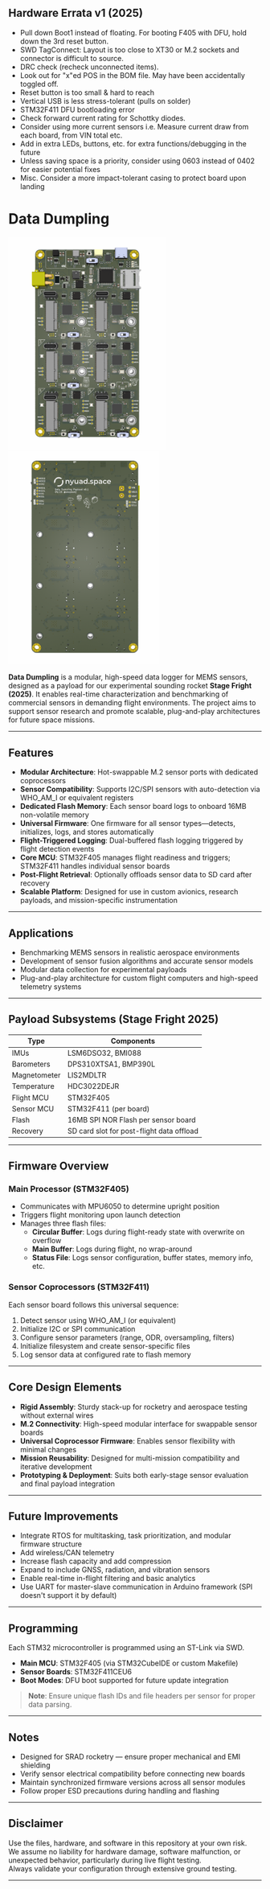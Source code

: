 ## Hardware Errata v1 (2025)

- Pull down Boot1 instead of floating. For booting F405 with DFU, hold down the 3rd reset button.
- SWD TagConnect: Layout is too close to XT30 or M.2 sockets and connector is difficult to source.
- DRC check (recheck unconnected items).
- Look out for "x"ed POS in the BOM file. May have been accidentally toggled off.
- Reset button is too small & hard to reach
- Vertical USB is less stress-tolerant (pulls on solder)
- STM32F411 DFU bootloading error
- Check forward current rating for Schottky diodes.
- Consider using more current sensors i.e. Measure current draw from each board, from VIN total etc.
- Add in extra LEDs, buttons, etc. for extra functions/debugging in the future
- Unless saving space is a priority, consider using 0603 instead of 0402 for easier potential fixes
- Misc. Consider a more impact-tolerant casing to protect board upon landing

# Data Dumpling
<p float="left">
  <img src="mainboard_rendering.png" width="315"/>
  <img src="mainboard_rendering_back.png" width="300"/>
</p>


**Data Dumpling** is a modular, high-speed data logger for MEMS sensors, designed as a payload for our experimental sounding rocket **Stage Fright (2025)**. It enables real-time characterization and benchmarking of commercial sensors in demanding flight environments. The project aims to support sensor research and promote scalable, plug-and-play architectures for future space missions.

---

## Features

- **Modular Architecture**: Hot-swappable M.2 sensor ports with dedicated coprocessors  
- **Sensor Compatibility**: Supports I2C/SPI sensors with auto-detection via WHO_AM_I or equivalent registers  
- **Dedicated Flash Memory**: Each sensor board logs to onboard 16MB non-volatile memory  
- **Universal Firmware**: One firmware for all sensor types—detects, initializes, logs, and stores automatically  
- **Flight-Triggered Logging**: Dual-buffered flash logging triggered by flight detection events  
- **Core MCU**: STM32F405 manages flight readiness and triggers; STM32F411 handles individual sensor boards  
- **Post-Flight Retrieval**: Optionally offloads sensor data to SD card after recovery  
- **Scalable Platform**: Designed for use in custom avionics, research payloads, and mission-specific instrumentation  

---

## Applications

- Benchmarking MEMS sensors in realistic aerospace environments  
- Development of sensor fusion algorithms and accurate sensor models  
- Modular data collection for experimental payloads  
- Plug-and-play architecture for custom flight computers and high-speed telemetry systems  

---

## Payload Subsystems (Stage Fright 2025)

| Type        | Components                                    |
|-------------|-----------------------------------------------|
| IMUs        | LSM6DSO32, BMI088                              |
| Barometers  | DPS310XTSA1, BMP390L                           |
| Magnetometer| LIS2MDLTR                                      |
| Temperature | HDC3022DEJR                                    |
| Flight MCU  | STM32F405                                      |
| Sensor MCU  | STM32F411 (per board)                          |
| Flash       | 16MB SPI NOR Flash per sensor board           |
| Recovery    | SD card slot for post-flight data offload     |

---

## Firmware Overview

### Main Processor (STM32F405)
- Communicates with MPU6050 to determine upright position
- Triggers flight monitoring upon launch detection
- Manages three flash files:
  - **Circular Buffer**: Logs during flight-ready state with overwrite on overflow  
  - **Main Buffer**: Logs during flight, no wrap-around  
  - **Status File**: Logs sensor configuration, buffer states, memory info, etc.  

### Sensor Coprocessors (STM32F411)
Each sensor board follows this universal sequence:

1. Detect sensor using WHO_AM_I (or equivalent)  
2. Initialize I2C or SPI communication  
3. Configure sensor parameters (range, ODR, oversampling, filters)  
4. Initialize filesystem and create sensor-specific files  
5. Log sensor data at configured rate to flash memory  

---

## Core Design Elements

- **Rigid Assembly**: Sturdy stack-up for rocketry and aerospace testing without external wires 
- **M.2 Connectivity**: High-speed modular interface for swappable sensor boards  
- **Universal Coprocessor Firmware**: Enables sensor flexibility with minimal changes  
- **Mission Reusability**: Designed for multi-mission compatibility and iterative development  
- **Prototyping & Deployment**: Suits both early-stage sensor evaluation and final payload integration  

---

## Future Improvements

- Integrate RTOS for multitasking, task prioritization, and modular firmware structure
- Add wireless/CAN telemetry  
- Increase flash capacity and add compression  
- Expand to include GNSS, radiation, and vibration sensors  
- Enable real-time in-flight filtering and basic analytics
- Use UART for master-slave communication in Arduino framework (SPI doesn't support it by default)

---

## Programming

Each STM32 microcontroller is programmed using an ST-Link via SWD.

- **Main MCU**: STM32F405 (via STM32CubeIDE or custom Makefile)
- **Sensor Boards**: STM32F411CEU6
- **Boot Modes**: DFU boot supported for future update integration

> **Note**: Ensure unique flash IDs and file headers per sensor for proper data parsing.

---

## Notes

- Designed for SRAD rocketry — ensure proper mechanical and EMI shielding  
- Verify sensor electrical compatibility before connecting new boards  
- Maintain synchronized firmware versions across all sensor modules  
- Follow proper ESD precautions during handling and flashing  

---

## Disclaimer

Use the files, hardware, and software in this repository at your own risk.  
We assume no liability for hardware damage, software malfunction, or unexpected behavior, particularly during live flight testing.  
Always validate your configuration through extensive ground testing.

---

